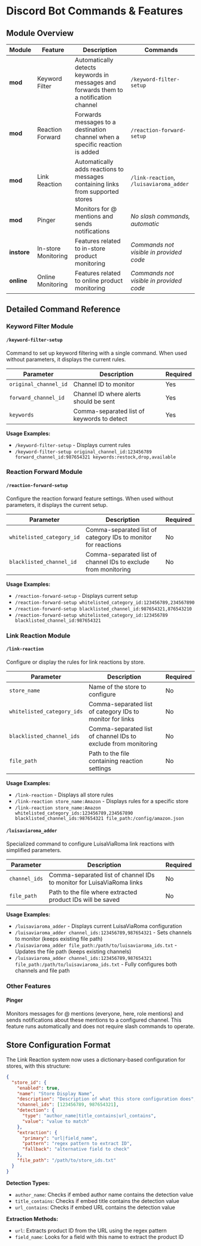 # Discord Bot Commands & Features

## Module Overview

| Module | Feature | Description | Commands |
|--------|---------|-------------|----------|
| **mod** | Keyword Filter | Automatically detects keywords in messages and forwards them to a notification channel | `/keyword-filter-setup` |
| **mod** | Reaction Forward | Forwards messages to a destination channel when a specific reaction is added | `/reaction-forward-setup` |
| **mod** | Link Reaction | Automatically adds reactions to messages containing links from supported stores | `/link-reaction`, `/luisaviaroma_adder` |
| **mod** | Pinger | Monitors for @ mentions and sends notifications | *No slash commands, automatic* |
| **instore** | In-store Monitoring | Features related to in-store product monitoring | *Commands not visible in provided code* |
| **online** | Online Monitoring | Features related to online product monitoring | *Commands not visible in provided code* |

## Detailed Command Reference

### Keyword Filter Module

#### `/keyword-filter-setup`

Command to set up keyword filtering with a single command. When used without parameters, it displays the current rules.

| Parameter | Description | Required |
|-----------|-------------|----------|
| `original_channel_id` | Channel ID to monitor | Yes |
| `forward_channel_id` | Channel ID where alerts should be sent | Yes |
| `keywords` | Comma-separated list of keywords to detect | Yes |

**Usage Examples:**
- `/keyword-filter-setup` - Displays current rules
- `/keyword-filter-setup original_channel_id:123456789 forward_channel_id:987654321 keywords:restock,drop,available`

### Reaction Forward Module

#### `/reaction-forward-setup`

Configure the reaction forward feature settings. When used without parameters, it displays the current setup.

| Parameter | Description | Required |
|-----------|-------------|----------|
| `whitelisted_category_id` | Comma-separated list of category IDs to monitor for reactions | No |
| `blacklisted_channel_id` | Comma-separated list of channel IDs to exclude from monitoring | No |

**Usage Examples:**
- `/reaction-forward-setup` - Displays current setup
- `/reaction-forward-setup whitelisted_category_id:123456789,234567890`
- `/reaction-forward-setup blacklisted_channel_id:987654321,876543210`
- `/reaction-forward-setup whitelisted_category_id:123456789 blacklisted_channel_id:987654321`

### Link Reaction Module

#### `/link-reaction`

Configure or display the rules for link reactions by store.

| Parameter | Description | Required |
|-----------|-------------|----------|
| `store_name` | Name of the store to configure | No |
| `whitelisted_category_ids` | Comma-separated list of category IDs to monitor for links | No |
| `blacklisted_channel_ids` | Comma-separated list of channel IDs to exclude from monitoring | No |
| `file_path` | Path to the file containing reaction settings | No |

**Usage Examples:**
- `/link-reaction` - Displays all store rules
- `/link-reaction store_name:Amazon` - Displays rules for a specific store
- `/link-reaction store_name:Amazon whitelisted_category_ids:123456789,234567890 blacklisted_channel_ids:987654321 file_path:/config/amazon.json`

#### `/luisaviaroma_adder`

Specialized command to configure LuisaViaRoma link reactions with simplified parameters.

| Parameter | Description | Required |
|-----------|-------------|----------|
| `channel_ids` | Comma-separated list of channel IDs to monitor for LuisaViaRoma links | No |
| `file_path` | Path to the file where extracted product IDs will be saved | No |

**Usage Examples:**
- `/luisaviaroma_adder` - Displays current LuisaViaRoma configuration
- `/luisaviaroma_adder channel_ids:123456789,987654321` - Sets channels to monitor (keeps existing file path)
- `/luisaviaroma_adder file_path:/path/to/luisaviaroma_ids.txt` - Updates the file path (keeps existing channels)
- `/luisaviaroma_adder channel_ids:123456789,987654321 file_path:/path/to/luisaviaroma_ids.txt` - Fully configures both channels and file path

### Other Features

#### Pinger
Monitors messages for @ mentions (everyone, here, role mentions) and sends notifications about these mentions to a configured channel. This feature runs automatically and does not require slash commands to operate.

## Store Configuration Format

The Link Reaction system now uses a dictionary-based configuration for stores, with this structure:

```json
{
  "store_id": {
    "enabled": true,
    "name": "Store Display Name",
    "description": "Description of what this store configuration does",
    "channel_ids": [123456789, 987654321],
    "detection": {
      "type": "author_name|title_contains|url_contains",
      "value": "value to match"
    },
    "extraction": {
      "primary": "url|field_name",
      "pattern": "regex pattern to extract ID",
      "fallback": "alternative field to check"
    },
    "file_path": "/path/to/store_ids.txt"
  }
}
```

**Detection Types:**
- `author_name`: Checks if embed author name contains the detection value
- `title_contains`: Checks if embed title contains the detection value
- `url_contains`: Checks if embed URL contains the detection value

**Extraction Methods:**
- `url`: Extracts product ID from the URL using the regex pattern
- `field_name`: Looks for a field with this name to extract the product ID